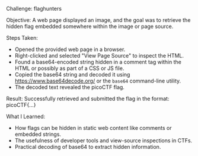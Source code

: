 Challenge: flaghunters

Objective:
A web page displayed an image, and the goal was to retrieve the hidden flag embedded somewhere within the image or page source.

Steps Taken:
- Opened the provided web page in a browser.
- Right-clicked and selected "View Page Source" to inspect the HTML.
- Found a base64-encoded string hidden in a comment tag within the HTML or possibly as part of a CSS or JS file.
- Copied the base64 string and decoded it using https://www.base64decode.org/ or the `base64` command-line utility.
- The decoded text revealed the picoCTF flag.

Result:
Successfully retrieved and submitted the flag in the format: picoCTF{...}

What I Learned:
- How flags can be hidden in static web content like comments or embedded strings.
- The usefulness of developer tools and view-source inspections in CTFs.
- Practical decoding of base64 to extract hidden information.
